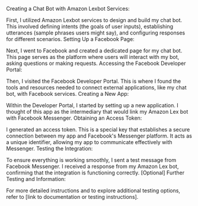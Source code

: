 Creating a Chat Bot with Amazon Lexbot Services:

First, I utilized Amazon Lexbot services to design and build my chat bot. This involved defining intents (the goals of user inputs), establishing utterances (sample phrases users might say), and configuring responses for different scenarios.
Setting Up a Facebook Page:

Next, I went to Facebook and created a dedicated page for my chat bot. This page serves as the platform where users will interact with my bot, asking questions or making requests.
Accessing the Facebook Developer Portal:

Then, I visited the Facebook Developer Portal. This is where I found the tools and resources needed to connect external applications, like my chat bot, with Facebook services.
Creating a New App:

Within the Developer Portal, I started by setting up a new application. I thought of this app as the intermediary that would link my Amazon Lex bot with Facebook Messenger.
Obtaining an Access Token:

I generated an access token. This is a special key that establishes a secure connection between my app and Facebook's Messenger platform. It acts as a unique identifier, allowing my app to communicate effectively with Messenger.
Testing the Integration:

To ensure everything is working smoothly, I sent a test message from Facebook Messenger. I received a response from my Amazon Lex bot, confirming that the integration is functioning correctly.
[Optional] Further Testing and Information:

For more detailed instructions and to explore additional testing options, refer to [link to documentation or testing instructions].
